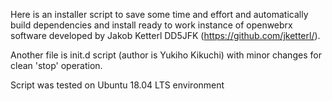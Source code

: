 Here is an installer script to save some time and effort 
and automatically build dependencies and install ready to work instance of openwebrx software developed by Jakob Ketterl DD5JFK 
(https://github.com/jketterl/).

Another file is init.d script (author is Yukiho Kikuchi) with minor changes for clean 'stop' operation. 

Script was tested on Ubuntu 18.04 LTS environment
